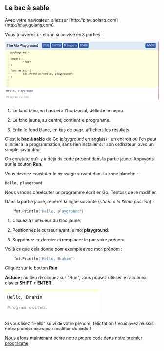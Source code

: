 ## Le bac à sable

Avec votre navigateur, allez sur [http://play.golang.com](http://play.golang.com)

Vous trouverez un écran subdivisé en 3 parties :

![bac-à-sable](../assets/01_playground.png)

01. Le fond bleu, en haut et à l'horizontal, délimite le menu.

02. Le fond jaune, au centre, contient le programme.

03. Enfin le fond blanc, en bas de page, affichera les résultats.

C'est le **bac à sable** de Go (*playground* en anglais) : un endroit où l'on peut s'initier à la programmation, sans rien installer sur son ordinateur, avec un simple navigateur.

On constate qu'il y a déjà du code présent dans la partie jaune. Appuyons sur le bouton **Run**.

Vous devriez constater le message suivant dans la zone blanche :

``` 
Hello, playground
```

Nous venons d'exécuter un programme écrit en Go. Tentons de le modifier. 

Dans la partie jaune, repérez la ligne suivante (*située à la 8ème position*) :

```go
    fmt.Println("Hello, playground")
```

1. Cliquez à l'intérieur du bloc jaune.

2. Positionnez le curseur avant le mot **playground**.

3. Supprimez ce dernier et remplacez le par votre prénom.

Voilà ce que cela donne pour exemple avec mon prénom :

```go
    fmt.Println("Hello, Brahim")
```

Cliquez sur le bouton **Run**.

**Astuce** : au lieu de cliquez sur "Run", vous pouvez utiliser le raccourci clavier **SHIFT + ENTER**  .

![hello-brahim](../assets/01_hello_brahim.png)

Si vous lisez "Hello" suivi de votre prénom, félicitation ! Vous avez réussis notre premier exercice : modifier du code !

Nous allons maintenant écrire notre propre code dans notre [premier programme](./01_20_Premier_programme.md).